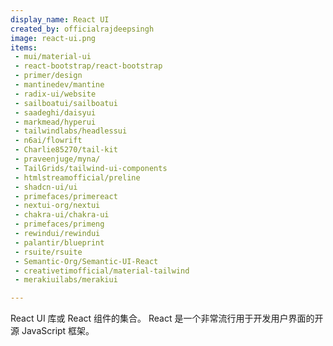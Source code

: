 ```yaml
---
display_name: React UI
created_by: officialrajdeepsingh
image: react-ui.png
items:
 - mui/material-ui
 - react-bootstrap/react-bootstrap
 - primer/design
 - mantinedev/mantine
 - radix-ui/website
 - sailboatui/sailboatui
 - saadeghi/daisyui
 - markmead/hyperui
 - tailwindlabs/headlessui
 - n6ai/flowrift
 - Charlie85270/tail-kit
 - praveenjuge/myna/
 - TailGrids/tailwind-ui-components
 - htmlstreamofficial/preline
 - shadcn-ui/ui
 - primefaces/primereact
 - nextui-org/nextui
 - chakra-ui/chakra-ui
 - primefaces/primeng
 - rewindui/rewindui
 - palantir/blueprint
 - rsuite/rsuite
 - Semantic-Org/Semantic-UI-React
 - creativetimofficial/material-tailwind
 - merakiuilabs/merakiui

---
```


React UI 库或 React 组件的集合。 React 是一个非常流行用于开发用户界面的开源 JavaScript 框架。